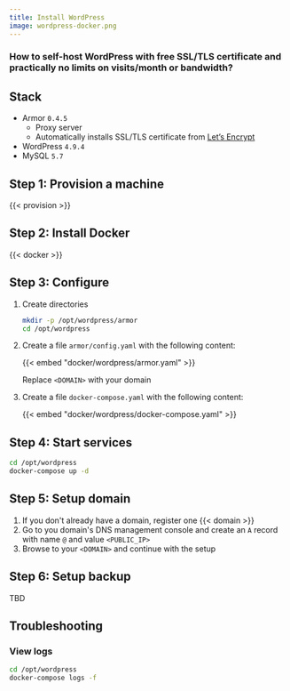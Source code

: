 ```yaml
---
title: Install WordPress
image: wordpress-docker.png
---
```


### How to self-host WordPress with free SSL/TLS certificate and practically no limits on visits/month or bandwidth?

## Stack

- Armor `0.4.5`
  - Proxy server
  - Automatically installs SSL/TLS certificate from [Let’s Encrypt](https://letsencrypt.org)
- WordPress `4.9.4`
- MySQL `5.7`

## Step 1: Provision a machine

{{< provision >}}

## Step 2: Install Docker

{{< docker >}}

## Step 3: Configure

1. Create directories

    ```sh
    mkdir -p /opt/wordpress/armor
    cd /opt/wordpress
    ```

2. Create a file `armor/config.yaml` with the following content:

    {{< embed "docker/wordpress/armor.yaml" >}}

    Replace `<DOMAIN>` with your domain

3. Create a file `docker-compose.yaml` with the following content:

    {{< embed "docker/wordpress/docker-compose.yaml" >}}

## Step 4: Start services

```sh
cd /opt/wordpress
docker-compose up -d
```

## Step 5: Setup domain

1. If you don't already have a domain, register one {{< domain >}}
2. Go to you domain's DNS management console and create an `A` record with name `@` and value `<PUBLIC_IP>`
3. Browse to your `<DOMAIN>` and continue with the setup



## Step 6: Setup backup

TBD

## Troubleshooting

### View logs

```sh
cd /opt/wordpress
docker-compose logs -f
```

